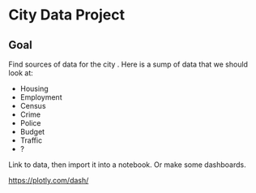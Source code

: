 # City Data Project

## Goal
Find sources of data for the city . Here is a sump of data that we should look at:
- Housing
- Employment
- Census
- Crime
- Police
- Budget
- Traffic
- ?

Link to data, then import it into a notebook. Or make some dashboards.

https://plotly.com/dash/


